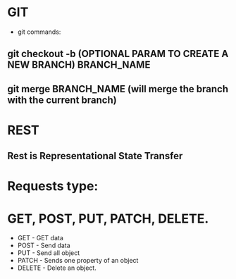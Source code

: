 # GIT
* git commands:
## git checkout -b (OPTIONAL PARAM TO CREATE A NEW BRANCH) BRANCH_NAME
## git merge BRANCH_NAME (will merge the branch with the current branch)


# REST
## Rest is Representational State Transfer

# Requests type:
# GET, POST, PUT, PATCH, DELETE.

- GET - GET data
- POST - Send data
- PUT - Send all object
- PATCH - Sends one property of an object
- DELETE - Delete an object.
